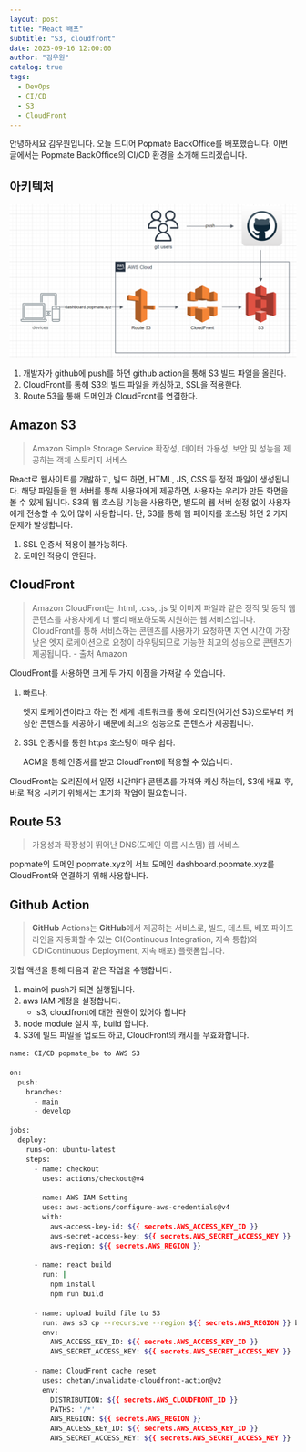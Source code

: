 ```yaml
---
layout: post
title: "React 배포"
subtitle: "S3, cloudfront"
date: 2023-09-16 12:00:00
author: "김우원"
catalog: true
tags:
  - DevOps
  - CI/CD
  - S3
  - CloudFront
---
```


안녕하세요 김우원입니다. 
오늘 드디어 Popmate BackOffice를 배포했습니다.
이번 글에서는 Popmate BackOffice의 CI/CD 환경을 소개해 드리겠습니다.

## 아키텍처

<img src="/img/image-20230917213421768.png" alt="image-20230917213421768" style="zoom: 50%;" />



1. 개발자가 github에 push를 하면 github action을 통해 S3 빌드 파일을 올린다.
2. CloudFront를 통해 S3의 빌드 파일을 캐싱하고, SSL을 적용한다.
3. Route 53을 통해 도메인과 CloudFront를 연결한다.

## Amazon S3

> Amazon Simple Storage Service
> 확장성, 데이터 가용성, 보안 및 성능을 제공하는 객체 스토리지 서비스

React로 웹사이트를 개발하고, 빌드 하면, HTML, JS, CSS 등 정적 파일이 생성됩니다.
해당 파일들을 웹 서버를 통해 사용자에게 제공하면, 사용자는 우리가 만든 화면을 볼 수 있게 됩니다.
S3의 웹 호스팅 기능을 사용하면, 별도의 웹 서버 설정 없이 사용자에게 전송할 수 있어 많이 사용합니다.
단, S3를 통해 웹 페이지를 호스팅 하면 2 가지 문제가 발생합니다.

1. SSL 인증서 적용이 불가능하다.
2. 도메인 적용이 안된다.

## CloudFront

> Amazon CloudFront는 .html, .css, .js 및 이미지 파일과 같은 정적 및 동적 웹 콘텐츠를 사용자에게 더 빨리 배포하도록 지원하는 웹 서비스입니다. CloudFront를 통해 서비스하는 콘텐츠를 사용자가 요청하면 지연 시간이 가장 낮은 엣지 로케이션으로 요청이 라우팅되므로 가능한 최고의 성능으로 콘텐츠가 제공됩니다. - 출처 Amazon

CloudFront를 사용하면 크게 두 가지 이점을 가져갈 수 있습니다.

1. 빠르다.

   엣지 로케이션이라고 하는 전 세계 네트워크를 통해 오리진(여기선 S3)으로부터 캐싱한 콘텐츠를 제공하기 때문에 최고의 성능으로 콘텐츠가 제공됩니다.

2. SSL 인증서를 통한 https 호스팅이 매우 쉽다.

   ACM을 통해 인증서를 받고 CloudFront에 적용할 수 있습니다.

CloudFront는 오리진에서 일정 시간마다 콘텐츠를 가져와 캐싱 하는데, S3에 배포 후, 바로 적용 시키기 위해서는 초기화 작업이 필요합니다.

## Route 53

> 가용성과 확장성이 뛰어난 DNS(도메인 이름 시스템) 웹 서비스

popmate의 도메인 popmate.xyz의 서브 도메인 dashboard.popmate.xyz를 CloudFront와 연결하기 위해 사용합니다. 

## Github Action

> **GitHub** Actions는 **GitHub**에서 제공하는 서비스로, 빌드, 테스트, 배포 파이프라인을 자동화할 수 있는 CI(Continuous Integration, 지속 통합)와 CD(Continuous Deployment, 지속 배포) 플랫폼입니다.

깃헙 액션을 통해 다음과 같은 작업을 수행합니다.

1. main에 push가 되면 실행됩니다.
2. aws IAM 계정을 설정합니다.
   - s3, cloudfront에 대한 권한이 있어야 합니다
3. node module 설치 후, build 합니다.
4. S3에 빌드 파일을 업로드 하고, CloudFront의 캐시를 무효화합니다.

```bash
name: CI/CD popmate_bo to AWS S3

on:
  push:
    branches:
      - main
      - develop

jobs:
  deploy:
    runs-on: ubuntu-latest
    steps:
      - name: checkout
        uses: actions/checkout@v4

      - name: AWS IAM Setting
        uses: aws-actions/configure-aws-credentials@v4
        with:
          aws-access-key-id: ${{ secrets.AWS_ACCESS_KEY_ID }}
          aws-secret-access-key: ${{ secrets.AWS_SECRET_ACCESS_KEY }}
          aws-region: ${{ secrets.AWS_REGION }}

      - name: react build
        run: |
          npm install
          npm run build

      - name: upload build file to S3
        run: aws s3 cp --recursive --region ${{ secrets.AWS_REGION }} build s3://${{ secrets.AWS_S3_BUCKET }}
        env:
          AWS_ACCESS_KEY_ID: ${{ secrets.AWS_ACCESS_KEY_ID }}
          AWS_SECRET_ACCESS_KEY: ${{ secrets.AWS_SECRET_ACCESS_KEY }}

      - name: CloudFront cache reset
        uses: chetan/invalidate-cloudfront-action@v2
        env:
          DISTRIBUTION: ${{ secrets.AWS_CLOUDFRONT_ID }}
          PATHS: '/*'
          AWS_REGION: ${{ secrets.AWS_REGION }}
          AWS_ACCESS_KEY_ID: ${{ secrets.AWS_ACCESS_KEY_ID }}
          AWS_SECRET_ACCESS_KEY: ${{ secrets.AWS_SECRET_ACCESS_KEY }}
```


